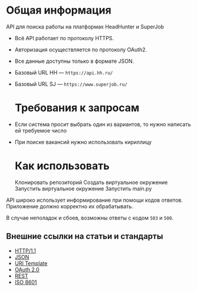 # Общая информация

API для поиска работы на платформах HeadHunter и SuperJob

* Всё API работает по протоколу HTTPS.
* Авторизация осуществляется по протоколу OAuth2.
* Все данные доступны только в формате JSON.
* Базовый URL HH — `https://api.hh.ru/`
* Базовый URL SJ — `https://www.superjob.ru/`

  # Требования к запросам
* Если система просит выбрать один из вариантов, то нужно написать ей требуемое число
* При поиске вакансий нужно использовать кириллицу

  # Как использовать
  Клонировать репозиторий
  Создать виртуальное окружение
  Запустить виртуальное окружение 
  Запустить main.py
  

API широко использует информирование при помощи кодов ответов.
Приложение должно корректно их обрабатывать.

В случае неполадок и сбоев, возможны ответы с кодом `503` и `500`.

## Внешние ссылки на статьи и стандарты

* [HTTP/1.1](http://tools.ietf.org/html/rfc2616)
* [JSON](http://json.org/)
* [URI Template](http://tools.ietf.org/html/rfc6570)
* [OAuth 2.0](http://tools.ietf.org/html/rfc6749)
* [REST](http://www.ics.uci.edu/~fielding/pubs/dissertation/rest_arch_style.htm)
* [ISO 8601](http://en.wikipedia.org/wiki/ISO_8601)
